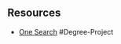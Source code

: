 ## Resources
- [One Search](https://gslg-lnu.primo.exlibrisgroup.com/discovery/search?vid=46GSLG_VAXJO:primo_custom_lnu&lang=en)
#Degree-Project 
